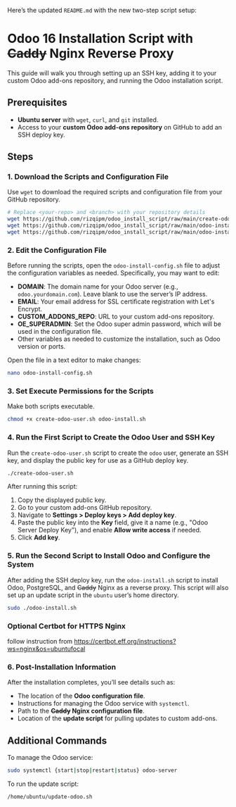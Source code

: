 Here’s the updated `README.md` with the new two-step script setup:


# Odoo 16 Installation Script with ~~Caddy~~ Nginx Reverse Proxy

This guide will walk you through setting up an SSH key, adding it to your custom Odoo add-ons repository, and running the Odoo installation script.

## Prerequisites

- **Ubuntu server** with `wget`, `curl`, and `git` installed.
- Access to your **custom Odoo add-ons repository** on GitHub to add an SSH deploy key.

## Steps

### 1. Download the Scripts and Configuration File

Use `wget` to download the required scripts and configuration file from your GitHub repository.

```bash
# Replace <your-repo> and <branch> with your repository details
wget https://github.com/rizqipm/odoo_install_script/raw/main/create-odoo-user.sh
wget https://github.com/rizqipm/odoo_install_script/raw/main/odoo-install.sh
wget https://github.com/rizqipm/odoo_install_script/raw/main/odoo-install-config.sh
```

### 2. Edit the Configuration File

Before running the scripts, open the `odoo-install-config.sh` file to adjust the configuration variables as needed. Specifically, you may want to edit:

- **DOMAIN**: The domain name for your Odoo server (e.g., `odoo.yourdomain.com`). Leave blank to use the server’s IP address.
- **EMAIL**: Your email address for SSL certificate registration with Let's Encrypt.
- **CUSTOM_ADDONS_REPO**: URL to your custom add-ons repository.
- **OE_SUPERADMIN**: Set the Odoo super admin password, which will be used in the configuration file.
- Other variables as needed to customize the installation, such as Odoo version or ports.

Open the file in a text editor to make changes:

```bash
nano odoo-install-config.sh
```

### 3. Set Execute Permissions for the Scripts

Make both scripts executable.

```bash
chmod +x create-odoo-user.sh odoo-install.sh
```

### 4. Run the First Script to Create the Odoo User and SSH Key

Run the `create-odoo-user.sh` script to create the `odoo` user, generate an SSH key, and display the public key for use as a GitHub deploy key.

```bash
./create-odoo-user.sh
```

After running this script:
1. Copy the displayed public key.
2. Go to your custom add-ons GitHub repository.
3. Navigate to **Settings > Deploy keys > Add deploy key**.
4. Paste the public key into the **Key** field, give it a name (e.g., "Odoo Server Deploy Key"), and enable **Allow write access** if needed.
5. Click **Add key**.

### 5. Run the Second Script to Install Odoo and Configure the System

After adding the SSH deploy key, run the `odoo-install.sh` script to install Odoo, PostgreSQL, and ~~Caddy~~ Nginx as a reverse proxy. This script will also set up an update script in the `ubuntu` user’s home directory.

```bash
sudo ./odoo-install.sh
```

### Optional Certbot for HTTPS Nginx

follow instruction from https://certbot.eff.org/instructions?ws=nginx&os=ubuntufocal

### 6. Post-Installation Information

After the installation completes, you’ll see details such as:

- The location of the **Odoo configuration file**.
- Instructions for managing the Odoo service with `systemctl`.
- Path to the **~~Caddy~~ Nginx configuration file**.
- Location of the **update script** for pulling updates to custom add-ons.

## Additional Commands

To manage the Odoo service:

```bash
sudo systemctl {start|stop|restart|status} odoo-server
```

To run the update script:

```bash
/home/ubuntu/update-odoo.sh
```
